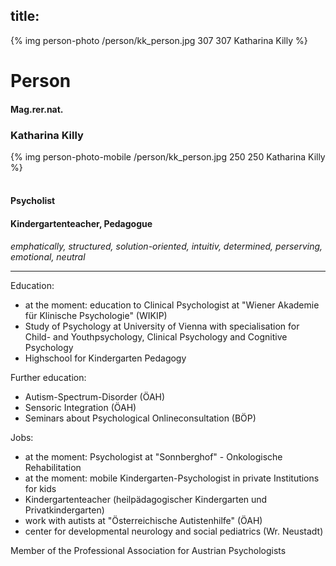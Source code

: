 title: 
---

{% img person-photo /person/kk_person.jpg 307 307 Katharina Killy %}
# Person

#### Mag.rer.nat.
### Katharina Killy
{% img person-photo-mobile /person/kk_person.jpg 250 250 Katharina Killy %}

#### <br>Psycholist 
#### Kindergartenteacher, Pedagogue 

*emphatically, structured, solution-oriented, intuitiv, determined, perserving, emotional, neutral*

---

Education:
- at the moment: education to Clinical Psychologist at "Wiener Akademie für Klinische Psychologie" (WIKIP)
- Study of Psychology at University of Vienna with specialisation for Child- and Youthpsychology, Clinical Psychology and Cognitive Psychology
- Highschool for Kindergarten Pedagogy

Further education: 
- Autism-Spectrum-Disorder (ÖAH) 
- Sensoric Integration (ÖAH)
- Seminars about Psychological Onlineconsultation (BÖP) 

Jobs:
- at the moment: Psychologist at "Sonnberghof" - Onkologische Rehabilitation 
- at the moment: mobile Kindergarten-Psychologist in private Institutions for kids
- Kindergartenteacher (heilpädagogischer Kindergarten und Privatkindergarten)
- work with autists at "Österreichische Autistenhilfe" (ÖAH)
- center for developmental neurology and social pediatrics (Wr. Neustadt)

Member of the Professional Association for Austrian Psychologists 